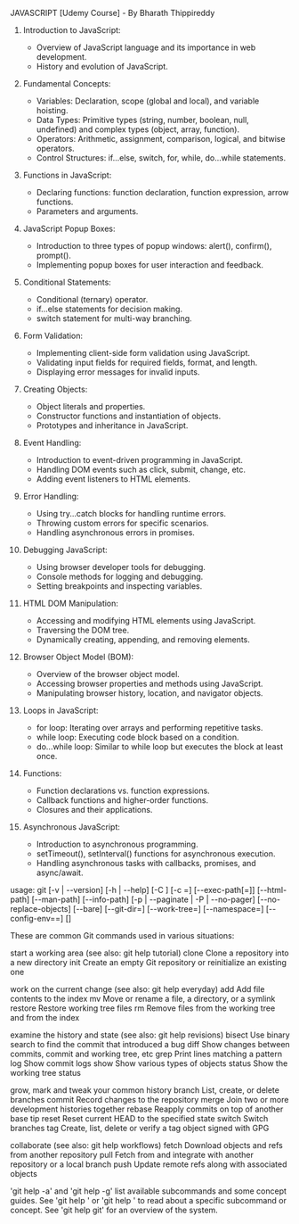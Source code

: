 JAVASCRIPT [Udemy Course] - By Bharath Thippireddy

1. Introduction to JavaScript:
   - Overview of JavaScript language and its importance in web development.
   - History and evolution of JavaScript.

2. Fundamental Concepts:
   - Variables: Declaration, scope (global and local), and variable hoisting.
   - Data Types: Primitive types (string, number, boolean, null, undefined) and complex types (object, array, function).
   - Operators: Arithmetic, assignment, comparison, logical, and bitwise operators.
   - Control Structures: if...else, switch, for, while, do...while statements.

3. Functions in JavaScript:
   - Declaring functions: function declaration, function expression, arrow functions.
   - Parameters and arguments.


4. JavaScript Popup Boxes:
   - Introduction to three types of popup windows: alert(), confirm(), prompt().
   - Implementing popup boxes for user interaction and feedback.

5. Conditional Statements:
   - Conditional (ternary) operator.
   - if...else statements for decision making.
   - switch statement for multi-way branching.

6. Form Validation:
   - Implementing client-side form validation using JavaScript.
   - Validating input fields for required fields, format, and length.
   - Displaying error messages for invalid inputs.

7. Creating Objects:
   - Object literals and properties.
   - Constructor functions and instantiation of objects.
   - Prototypes and inheritance in JavaScript.

8. Event Handling:
   - Introduction to event-driven programming in JavaScript.
   - Handling DOM events such as click, submit, change, etc.
   - Adding event listeners to HTML elements.

9. Error Handling:
   - Using try...catch blocks for handling runtime errors.
   - Throwing custom errors for specific scenarios.
   - Handling asynchronous errors in promises.

10. Debugging JavaScript:
    - Using browser developer tools for debugging.
    - Console methods for logging and debugging.
    - Setting breakpoints and inspecting variables.

11. HTML DOM Manipulation:
    - Accessing and modifying HTML elements using JavaScript.
    - Traversing the DOM tree.
    - Dynamically creating, appending, and removing elements.

12. Browser Object Model (BOM):
    - Overview of the browser object model.
    - Accessing browser properties and methods using JavaScript.
    - Manipulating browser history, location, and navigator objects.

13. Loops in JavaScript:
    - for loop: Iterating over arrays and performing repetitive tasks.
    - while loop: Executing code block based on a condition.
    - do...while loop: Similar to while loop but executes the block at least once.

14. Functions:
    - Function declarations vs. function expressions.
    - Callback functions and higher-order functions.
    - Closures and their applications.

15. Asynchronous JavaScript:
    - Introduction to asynchronous programming.
    - setTimeout(), setInterval() functions for asynchronous execution.
    - Handling asynchronous tasks with callbacks, promises, and async/await.

usage: git [-v | --version] [-h | --help] [-C <path>] [-c <name>=<value>]
           [--exec-path[=<path>]] [--html-path] [--man-path] [--info-path]
           [-p | --paginate | -P | --no-pager] [--no-replace-objects] [--bare]
           [--git-dir=<path>] [--work-tree=<path>] [--namespace=<name>]
           [--config-env=<name>=<envvar>] <command> [<args>]

These are common Git commands used in various situations:

start a working area (see also: git help tutorial)
   clone     Clone a repository into a new directory
   init      Create an empty Git repository or reinitialize an existing one

work on the current change (see also: git help everyday)
   add       Add file contents to the index
   mv        Move or rename a file, a directory, or a symlink
   restore   Restore working tree files
   rm        Remove files from the working tree and from the index

examine the history and state (see also: git help revisions)
   bisect    Use binary search to find the commit that introduced a bug
   diff      Show changes between commits, commit and working tree, etc
   grep      Print lines matching a pattern
   log       Show commit logs
   show      Show various types of objects
   status    Show the working tree status

grow, mark and tweak your common history
   branch    List, create, or delete branches
   commit    Record changes to the repository
   merge     Join two or more development histories together
   rebase    Reapply commits on top of another base tip
   reset     Reset current HEAD to the specified state
   switch    Switch branches
   tag       Create, list, delete or verify a tag object signed with GPG

collaborate (see also: git help workflows)
   fetch     Download objects and refs from another repository
   pull      Fetch from and integrate with another repository or a local branch
   push      Update remote refs along with associated objects

'git help -a' and 'git help -g' list available subcommands and some
concept guides. See 'git help <command>' or 'git help <concept>'
to read about a specific subcommand or concept.
See 'git help git' for an overview of the system.
